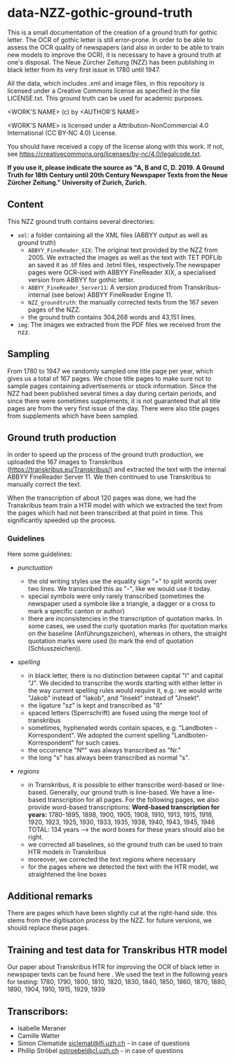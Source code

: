 # data-NZZ-gothic-ground-truth

This is a small documentation of the creation of a ground truth for gothic letter. The OCR of gothic letter is still error-prone. In order to be able to assess the OCR quality of newspapers (and also in order to be able to train new models to improve the OCR), it is necessary to have a ground truth at one's disposal. The Neue Zürcher Zeitung (NZZ) has been publishing in black letter from its very first issue in 1780 until 1947.

All the data, which includes .xml and image files, in this repository is licensed under a Creative Commons license as specified in the file LICENSE.txt. This ground truth can be used for academic purposes. 

<WORK'S NAME> (c) by <AUTHOR'S NAME>

<WORK'S NAME> is licensed under a
Attribution-NonCommercial 4.0 International (CC BY-NC 4.0) License.

You should have received a copy of the license along with this
work. If not, see <https://creativecommons.org/licenses/by-nc/4.0/legalcode.txt>.

<b>If you use it, please indicate the source as "A, B and C, D. 2019. A Ground Truth for 18th Century until 20th Century Newspaper Texts from the Neue Zürcher Zeitung." University of Zurich, Zurich.</b>

## Content
This NZZ ground truth contains several directories:
 - `xml`: a folder containing all the XML files (ABBYY output as well as ground truth)
   - `ABBYY_FineReader_XIX`: The original text provided by the NZZ from 2005. We extracted the images as well as the text with TET PDFLib an saved it as .tif files and .tetml files, respectively.The newspaper pages were OCR-ised with ABBYY FineReader XIX, a specialised version from ABBYY for gothic letter. 
   - `ABBYY_FineReader_Server11`: A version produced from Transkribus-internal (see below) ABBYY FineReader Engine 11.
   - `NZZ_groundtruth`: the manually corrected texts from the 167 seven pages of the NZZ.
    - the ground truth contains 304,268 words and 43,151 lines.
 - `img`: The images we extracted from the PDF files we received from the nzz.

## Sampling
From 1780 to 1947 we randomly sampled one title page per year, which gives us a total of 167 pages. We chose title pages to make sure not to sample pages containing advertisements or stock information. Since the NZZ had been published several times a day during certain periods, and since there were sometimes supplements, it is not guaranteed that all title pages are from the very first issue of the day. There were also title pages from supplements which have been sampled.

## Ground truth production
In order to speed up the process of the ground truth production, we uploaded the 167 images to Transkribus (<url>https://transkribus.eu/Transkribus/</url>) and extracted the text with the internal ABBYY FineReader Server 11. We then continued to use Transkribus to manually correct the text.

When the transcription of about 120 pages was done, we had the Transkribus team train a HTR model with which we extracted the text from the pages which had not been transcribed at that point in time. This significantly speeded up the process.

### Guidelines
Here some guidelines:

 - *punctuation*
   - the old writing styles use the equality sign "=" to split words over two lines. We transcribed this as "-", like we would use it today.
   - special symbols were only rarely transcribed (sometimes the newspaper used a symbole like a triangle, a dagger or a cross to mark a specific canton or author)
   - there are inconsistencies in the transcription of quotation marks. In some cases, we used the curly quotation marks (for quotation marks on the baseline (Anführungszeichen), whereas in others, the straight quotation marks were used (to mark the end of quotation (Schlusszeichen)).

 - *spelling*
   - in black letter, there is no distinction between capital "I" and capital "J". We decided to transcribe the words starting with either letter in the way current spelling rules would require it, e.g.: we would write "Jakob" instead of "Iakob", and "Insekt" instead of "Jnsekt".
   - the ligature "sz" is kept and transcribed as "ß"
   - spaced letters (Sperrschrift) are fused using the merge tool of transkribus
   - sometimes, hyphenated words contain spaces, e.g. "Landboten - Korrespondent". We adopted the current spelling "Landboten-Korrespondent" for such cases.
   - the occurrence "N°" was always transcribed as "Nr."
   - the long "s" has always been transcribed as normal "s".

 - *regions*
   - in Transkribus, it is possible to either transcribe word-based or line-based. Generally, our ground truth is line-based. We have a line-based transcription for all pages. For the following pages, we also provide word-based transcriptions: **Word-based transcription for years:**
1780-1895, 1898, 1900, 1905, 1908, 1910, 1913, 1915, 1918, 1920, 1923, 1925, 1930, 1933, 1935, 1938, 1940, 1943, 1945, 1946
TOTAL: 134 years --> the word boxes for these years should also be right.
   - we corrected all baselines, so the ground truth can be used to train HTR models in Transkribus
   - moreover, we corrected the text regions where necessary
   - for the pages where we detected the text with the HTR model, we straightened the line boxes
 
 ## Additional remarks
There are pages which have been slightly cut at the right-hand side. this stems from the digitisation process by the NZZ. for future versions, we should replace these pages.
 
 ## Training and test data for Transkribus HTR model
 Our paper about Transkribus HTR for improving the OCR of black letter in newspaper texts can be found here <INSERT LINK>. We used the text in the following years for testing:
 1780, 1790, 1800, 1810, 1820, 1830, 1840, 1850, 1860, 1870, 1880, 1890, 1904, 1910, 1915, 1929, 1939
 
## Transcribors:
 - Isabelle Meraner
 - Camille Watter
 - Simon Clematide siclemat@ifi.uzh.ch - in case of questions
 - Phillip Ströbel pstroebel@cl.uzh.ch - in case of questions
